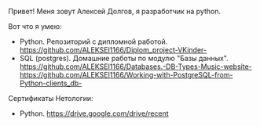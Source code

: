 Привет!
Меня зовут Алексей Долгов, я разработчик на python.

Вот что я умею:
 - Python. Репозиторий с дипломной работой. https://github.com/ALEKSEI1166/Diplom_project-VKinder-
 - SQL (postgres). Домашние работы по модулю "Базы данных".                                        
   https://github.com/ALEKSEI1166/Databases.-DB-Types-Music-website-
   https://github.com/ALEKSEI1166/Working-with-PostgreSQL-from-Python-clients_db-

   
Сертификаты Нетологии:
 - Python. https://drive.google.com/drive/recent


